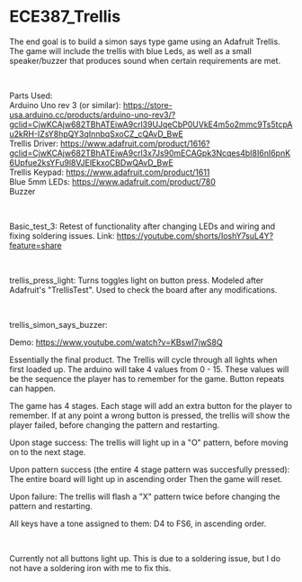 # ECE387_Trellis

The end goal is to build a simon says type game using an Adafruit Trellis. The game will include the trellis with blue Leds, as well as a small speaker/buzzer that produces sound when certain requirements are met.

<br />


Parts Used:
<br />
Arduino Uno rev 3 (or similar): https://store-usa.arduino.cc/products/arduino-uno-rev3/?gclid=CjwKCAjw682TBhATEiwA9crl39UJqeCbP0UVkE4m5o2mmc9Ts5tcpAu2kRH-IZsY8hpQY3qInnbqSxoCZ_cQAvD_BwE
<br />
Trellis Driver: https://www.adafruit.com/product/1616?gclid=CjwKCAjw682TBhATEiwA9crl3x7Js90mECAGpk3Ncqes4bI8I6nI6pnK6Upfue2ksYFu9l8VJElEkxoCBDwQAvD_BwE
<br />
Trellis Keypad: https://www.adafruit.com/product/1611
<br />
Blue 5mm LEDs: https://www.adafruit.com/product/780
<br />
Buzzer

<br />


Basic_test_3:
  Retest of functionality after changing LEDs and wiring and fixing soldering issues.
  Link: https://youtube.com/shorts/IoshY7suL4Y?feature=share
  
  <br />
  
  
trellis_press_light:
  Turns toggles light on button press. Modeled after Adafruit's "TrellisTest". Used to check the board after any modifications.
  
  <br />
  
  
trellis_simon_says_buzzer:
  
  Demo: https://www.youtube.com/watch?v=KBswI7jwS8Q
    
  Essentially the final product.
  The Trellis will cycle through all lights when first loaded up.
  The arduino will take 4 values from 0 - 15. These values will be the sequence the player has to remember for the game. Button repeats can happen.
  
  The game has 4 stages. Each stage will add an extra button for the player to remember. If at any point a wrong button is pressed, the trellis will show the player      failed, before changing the pattern and restarting.
  
  Upon stage success:
    The trellis will light up in a "O" pattern, before moving on to the next stage.
    
  Upon pattern success (the entire 4 stage pattern was succesfully pressed):
    The entire board will light up in ascending order
    Then the game will reset.
    
  Upon failure:
    The trellis will flash a "X" pattern twice before changing the pattern and restarting.
    
  All keys have a tone assigned to them:
    D4 to FS6, in ascending order.
    
  <br />
    
    
  Currently not all buttons light up.
  This is due to a soldering issue, but I do not have a soldering iron with me to fix this.
